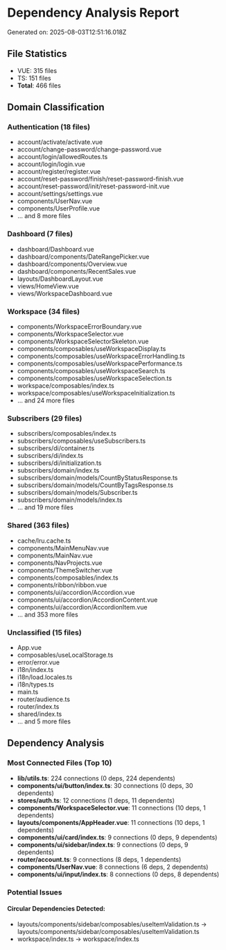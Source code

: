 # Dependency Analysis Report

Generated on: 2025-08-03T12:51:16.018Z

## File Statistics

- VUE: 315 files
- TS: 151 files
- **Total**: 466 files

## Domain Classification

### Authentication (18 files)

- account/activate/activate.vue
- account/change-password/change-password.vue
- account/login/allowedRoutes.ts
- account/login/login.vue
- account/register/register.vue
- account/reset-password/finish/reset-password-finish.vue
- account/reset-password/init/reset-password-init.vue
- account/settings/settings.vue
- components/UserNav.vue
- components/UserProfile.vue
- ... and 8 more files

### Dashboard (7 files)

- dashboard/Dashboard.vue
- dashboard/components/DateRangePicker.vue
- dashboard/components/Overview.vue
- dashboard/components/RecentSales.vue
- layouts/DashboardLayout.vue
- views/HomeView.vue
- views/WorkspaceDashboard.vue

### Workspace (34 files)

- components/WorkspaceErrorBoundary.vue
- components/WorkspaceSelector.vue
- components/WorkspaceSelectorSkeleton.vue
- components/composables/useWorkspaceDisplay.ts
- components/composables/useWorkspaceErrorHandling.ts
- components/composables/useWorkspacePerformance.ts
- components/composables/useWorkspaceSearch.ts
- components/composables/useWorkspaceSelection.ts
- workspace/composables/index.ts
- workspace/composables/useWorkspaceInitialization.ts
- ... and 24 more files

### Subscribers (29 files)

- subscribers/composables/index.ts
- subscribers/composables/useSubscribers.ts
- subscribers/di/container.ts
- subscribers/di/index.ts
- subscribers/di/initialization.ts
- subscribers/domain/index.ts
- subscribers/domain/models/CountByStatusResponse.ts
- subscribers/domain/models/CountByTagsResponse.ts
- subscribers/domain/models/Subscriber.ts
- subscribers/domain/models/index.ts
- ... and 19 more files

### Shared (363 files)

- cache/lru.cache.ts
- components/MainMenuNav.vue
- components/MainNav.vue
- components/NavProjects.vue
- components/ThemeSwitcher.vue
- components/composables/index.ts
- components/ribbon/ribbon.vue
- components/ui/accordion/Accordion.vue
- components/ui/accordion/AccordionContent.vue
- components/ui/accordion/AccordionItem.vue
- ... and 353 more files

### Unclassified (15 files)

- App.vue
- composables/useLocalStorage.ts
- error/error.vue
- i18n/index.ts
- i18n/load.locales.ts
- i18n/types.ts
- main.ts
- router/audience.ts
- router/index.ts
- shared/index.ts
- ... and 5 more files

## Dependency Analysis

### Most Connected Files (Top 10)

- **lib/utils.ts**: 224 connections (0 deps, 224 dependents)
- **components/ui/button/index.ts**: 30 connections (0 deps, 30 dependents)
- **stores/auth.ts**: 12 connections (1 deps, 11 dependents)
- **components/WorkspaceSelector.vue**: 11 connections (10 deps, 1 dependents)
- **layouts/components/AppHeader.vue**: 11 connections (10 deps, 1 dependents)
- **components/ui/card/index.ts**: 9 connections (0 deps, 9 dependents)
- **components/ui/sidebar/index.ts**: 9 connections (0 deps, 9 dependents)
- **router/account.ts**: 9 connections (8 deps, 1 dependents)
- **components/UserNav.vue**: 8 connections (6 deps, 2 dependents)
- **components/ui/input/index.ts**: 8 connections (0 deps, 8 dependents)

### Potential Issues

#### Circular Dependencies Detected:
- layouts/components/sidebar/composables/useItemValidation.ts → layouts/components/sidebar/composables/useItemValidation.ts
- workspace/index.ts → workspace/index.ts
